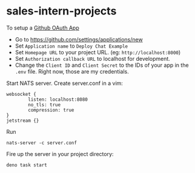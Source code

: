 # sales-intern-projects

To setup a
[Github OAuth App](https://developer.github.com/apps/building-oauth-apps/authorizing-oauth-apps)

- Go to https://github.com/settings/applications/new
- Set `Application name` to `Deploy Chat Example`
- Set `Homepage URL` to your project URL. (eg:
  `http://localhost:8000`)
- Set `Authorization callback URL` to
  localhost for development.
- Change the `Client ID` and `Client Secret` to the IDs of your app in the `.env` file. Right now, those are my credentials. 

Start NATS server. Create server.conf in a vim:

```
websocket {
        listen: localhost:8080
        no_tls: true
        compression: true
}
jetstream {}
```
Run
```
nats-server -c server.conf
```

Fire up the server in your project directory:

```
deno task start
```
